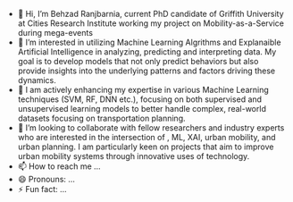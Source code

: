 - 👋 Hi, I’m Behzad Ranjbarnia, current PhD candidate of Griffith University at Cities Research Institute working my project on Mobility-as-a-Service during mega-events
- 👀 I’m interested in utilizing Machine Learning Algrithms and Explanaible Artificial Intelligence in analyzing, predicting and interpreting data. My goal is to develop models that
not only predict behaviors but also provide insights into the underlying patterns and factors driving these dynamics.
- 🌱 I am actively enhancing my expertise in various Machine Learning techniques (SVM, RF, DNN etc.), focusing on both supervised and unsupervised
learning models to better handle complex, real-world datasets focusing on transportation planning.
- 💞️ I’m looking to collaborate with fellow researchers and industry experts who are interested in the intersection of , ML, XAI, urban mobility, and urban planning.
I am particularly keen on projects that aim to improve urban mobility systems through innovative uses of technology.
- 📫 How to reach me ...
- 😄 Pronouns: ...
- ⚡ Fun fact: ...

<!---
Behzad1382/Behzad1382 is a ✨ special ✨ repository because its `README.md` (this file) appears on your GitHub profile.
You can click the Preview link to take a look at your changes.
--->
